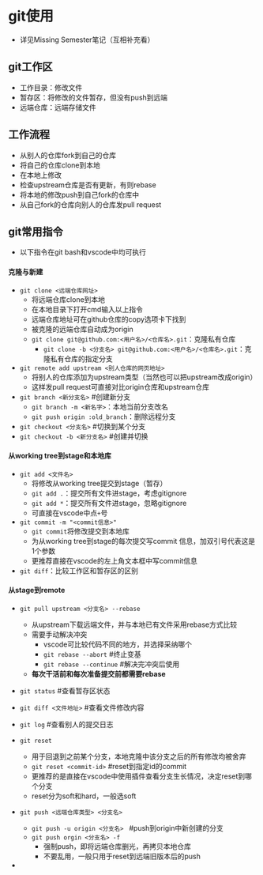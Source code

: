 # git使用

- 详见Missing Semester笔记（互相补充看）

## git工作区

- 工作目录：修改文件
- 暂存区：将修改的文件暂存，但没有push到远端
- 远端仓库：远端存储文件

## 工作流程

- 从别人的仓库fork到自己的仓库
- 将自己的仓库clone到本地
- 在本地上修改
- 检查upstream仓库是否有更新，有则rebase
- 将本地的修改push到自己fork的仓库中
- 从自己fork的仓库向别人的仓库发pull request

## git常用指令

- 以下指令在git bash和vscode中均可执行

#### 克隆与新建

- `git clone <远端仓库网址>`
  - 将远端仓库clone到本地
  - 在本地目录下打开cmd输入以上指令
  - 远端仓库地址可在github仓库的copy选项卡下找到
  - 被克隆的远端仓库自动成为origin
  - `git clone git@github.com:<用户名>/<仓库名>.git`：克隆私有仓库
    - `git clone -b <分支名> git@github.com:<用户名>/<仓库名>.git`：克隆私有仓库的指定分支
- `git remote add upstream <别人仓库的网页地址>`
  - 将别人的仓库添加为upstream类型（当然也可以把upstream改成origin）
  - 这样发pull request可直接对比origin仓库和upstream仓库
- `git branch <新分支名>`  #创建新分支
  - `git branch -m <新名字>`：本地当前分支改名
  - `git push origin :old_branch`：删除远程分支
- `git checkout <分支名>` #切换到某个分支
- `git checkout -b <新分支名>` #创建并切换

#### 从working tree到stage和本地库

- `git add <文件名>`
  - 将修改从working tree提交到stage（暂存）
  - `git add .`：提交所有文件进stage，考虑gitignore
  - `git add *`：提交所有文件进stage，忽略gitignore
  - 可直接在vscode中点`+`号
- `git commit -m "<commit信息>"`
  - `git commit`将修改提交到本地库
  - 为从working tree到stage的每次提交写commit 信息，加双引号代表这是1个参数
  - 更推荐直接在vscode的左上角文本框中写commit信息
- `git diff`：比较工作区和暂存区的区别

#### 从stage到remote

- `git pull upstream <分支名> --rebase`
  - 从upstream下载远端文件，并与本地已有文件采用rebase方式比较
  - 需要手动解决冲突
    - vscode可比较代码不同的地方，并选择采纳哪个
    - `git rebase --abort` #终止变基
    - `git rebase --continue` #解决完冲突后使用
  - **每次干活前和每次准备提交前都需要rebase**
- `git status` #查看暂存区状态
- `git diff <文件地址>` #查看文件修改内容
- `git log` #查看别人的提交日志
- `git reset`
  - 用于回退到之前某个分支，本地克隆中该分支之后的所有修改均被舍弃
  - `git reset <commit-id>` #reset到指定id的commit
  - 更推荐的是直接在vscode中使用插件查看分支生长情况，决定reset到哪个分支
  - reset分为soft和hard，一般选soft
- `git push <远端仓库类型> <分支名>`
  - `git push -u origin <分支名> ` #push到origin中新创建的分支
  - `git push orgin <分支名> -f` 
    - 强制push，即将远端仓库删光，再拷贝本地仓库
    - 不要乱用，一般只用于reset到远端旧版本后的push

- 

